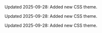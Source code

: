 

Updated 2025-09-28: Added new CSS theme.

Updated 2025-09-28: Added new CSS theme.

Updated 2025-09-28: Added new CSS theme.